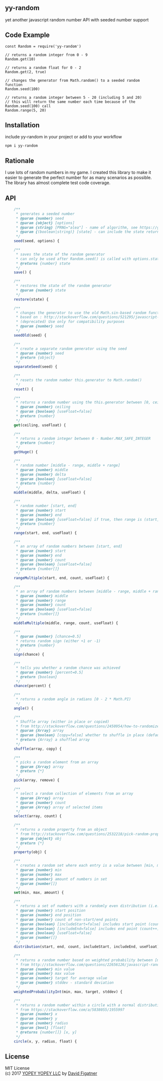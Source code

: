 ## yy-random
yet another javascript random number API with seeded number support

## Code Example

    const Random = require('yy-random')

    // returns a random integer from 0 - 9
    Random.get(10)

    // returns a random float for 0 - 2
    Random.get(2, true)

    // changes the generator from Math.random() to a seeded random function
    Random.seed(100)

    // returns a random integer between 5 - 20 (including 5 and 20)
    // this will return the same number each time because of the Random.seed(100) call
    Random.range(5, 20) 

## Installation
include yy-random in your project or add to your workflow

    npm i yy-random

## Rationale
I use lots of random numbers in my game. I created this library to make it easier to generate the perfect number for as many scenarios as possible. The library has almost complete test code coverage.

## API
```js
    /**
     * generates a seeded number
     * @param {number} seed
     * @param {object} [options]
     * @param {string} [PRNG="alea"] - name of algorithm, see https://github.com/davidbau/seedrandom
     * @param {(boolean|string)} [state] - can include the state returned from save()
     */
    seed(seed, options) {

    /**
     * saves the state of the random generator
     * can only be used after Random.seed() is called with options.state = true
     * @returns {number} state
     */
    save() {

    /**
     * restores the state of the random generator
     * @param {number} state
     */
    restore(state) {

    /**
     * changes the generator to use the old Math.sin-based random function
     * based on : http://stackoverflow.com/questions/521295/javascript-random-seeds
     * (deprecated) Use only for compatibility purposes
     * @param {number} seed
     */
    seedOld(seed) {

    /**
     * create a separate random generator using the seed
     * @param {number} seed
     * @return {object}
     */
    separateSeed(seed) {

    /**
     * resets the random number this.generator to Math.random()
     */
    reset() {

    /**
     * returns a random number using the this.generator between [0, ceiling - 1]
     * @param {number} ceiling
     * @param {boolean} [useFloat=false]
     * @return {number}
     */
    get(ceiling, useFloat) {

    /**
     * returns a random integer between 0 - Number.MAX_SAFE_INTEGER
     * @return {number}
     */
    getHuge() {

    /**
     * random number [middle - range, middle + range]
     * @param {number} middle
     * @param {number} delta
     * @param {boolean} [useFloat=false]
     * @return {number}
     */
    middle(middle, delta, useFloat) {

    /**
     * random number [start, end]
     * @param {number} start
     * @param {number} end
     * @param {boolean} [useFloat=false] if true, then range is (start, end)--i.e., not inclusive to start and end
     * @return {number}
     */
    range(start, end, useFloat) {

    /**
     * an array of random numbers between [start, end]
     * @param {number} start
     * @param {number} end
     * @param {number} count
     * @param {boolean} [useFloat=false]
     * @return {number[]}
     */
    rangeMultiple(start, end, count, useFloat) {

    /**
     * an array of random numbers between [middle - range, middle + range]
     * @param {number} middle
     * @param {number} range
     * @param {number} count
     * @param {boolean} [useFloat=false]
     * @return {number[]}
     */
    middleMultiple(middle, range, count, useFloat) {

    /**
     * @param {number} [chance=0.5]
     * returns random sign (either +1 or -1)
     * @return {number}
     */
    sign(chance) {

    /**
     * tells you whether a random chance was achieved
     * @param {number} [percent=0.5]
     * @return {boolean}
     */
    chance(percent) {

    /**
     * returns a random angle in radians [0 - 2 * Math.PI)
     */
    angle() {

    /**
     * Shuffle array (either in place or copied)
     * from http://stackoverflow.com/questions/2450954/how-to-randomize-shuffle-a-javascript-array
     * @param {Array} array
     * @param {boolean} [copy=false] whether to shuffle in place (default) or return a new shuffled array
     * @return {Array} a shuffled array
     */
    shuffle(array, copy) {

    /**
     * picks a random element from an array
     * @param {Array} array
     * @return {*}
     */
    pick(array, remove) {

    /**
     * select a random collection of elements from an array
     * @param {Array} array
     * @param {number} count
     * @param {Array} array of selected items
     */
    select(array, count) {

    /**
     * returns a random property from an object
     * from http://stackoverflow.com/questions/2532218/pick-random-property-from-a-javascript-object
     * @param {object} obj
     * @return {*}
     */
    property(obj) {

    /**
     * creates a random set where each entry is a value between [min, max]
     * @param {number} min
     * @param {number} max
     * @param {number} amount of numbers in set
     * @param {number[]}
     */
    set(min, max, amount) {

    /**
     * returns a set of numbers with a randomly even distribution (i.e., no overlapping and filling the space)
     * @param {number} start position
     * @param {number} end position
     * @param {number} count of non-start/end points
     * @param {boolean} [includeStart=false] includes start point (count++)
     * @param {boolean} [includeEnd=false] includes end point (count++)
     * @param {boolean} [useFloat=false]
     * @param {number[]}
     */
    distribution(start, end, count, includeStart, includeEnd, useFloat) {

    /**
     * returns a random number based on weighted probability between [min, max]
     * from http://stackoverflow.com/questions/22656126/javascript-random-number-with-weighted-probability
     * @param {number} min value
     * @param {number} max value
     * @param {number} target for average value
     * @param {number} stddev - standard deviation
     */
    weightedProbabilityInt(min, max, target, stddev) {

    /**
     * returns a random number within a circle with a normal distribution
     * from https://stackoverflow.com/a/5838055/1955997
     * @param {number} x
     * @param {number} y
     * @param {number} radius
     * @param {bool} [float]
     * @returns {number[]} [x, y]
     */
    circle(x, y, radius, float) {

```
## License  
MIT License  
(c) 2017 [YOPEY YOPEY LLC](https://yopeyopey.com/) by [David Figatner](https://twitter.com/yopey_yopey/)
